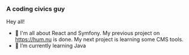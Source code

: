 ### A coding civics guy

Hey all!

- 🔭 I'm all about React and Symfony. My previous project on https://hum.nu is done. My next project is learning some CMS tools.
- 🌱 I’m currently learning Java
